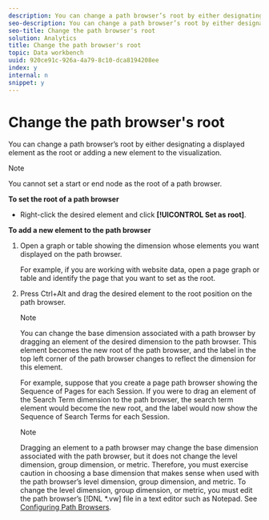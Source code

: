 ```yaml
---
description: You can change a path browser’s root by either designating a displayed element as the root or adding a new element to the visualization.
seo-description: You can change a path browser’s root by either designating a displayed element as the root or adding a new element to the visualization.
seo-title: Change the path browser's root
solution: Analytics
title: Change the path browser's root
topic: Data workbench
uuid: 920ce91c-926a-4a79-8c10-dca8194208ee
index: y
internal: n
snippet: y
---
```


# Change the path browser's root

You can change a path browser’s root by either designating a displayed element as the root or adding a new element to the visualization.

>[!NOTE]
>
>You cannot set a start or end node as the root of a path browser.

**To set the root of a path browser**

* Right-click the desired element and click **[!UICONTROL Set as root]**.

**To add a new element to the path browser**

1. Open a graph or table showing the dimension whose elements you want displayed on the path browser.

   For example, if you are working with website data, open a page graph or table and identify the page that you want to set as the root. 

1. Press Ctrl+Alt and drag the desired element to the root position on the path browser.

   >[!NOTE]
   >
   >You can change the base dimension associated with a path browser by dragging an element of the desired dimension to the path browser. This element becomes the new root of the path browser, and the label in the top left corner of the path browser changes to reflect the dimension for this element.

   For example, suppose that you create a page path browser showing the Sequence of Pages for each Session. If you were to drag an element of the Search Term dimension to the path browser, the search term element would become the new root, and the label would now show the Sequence of Search Terms for each Session.

   >[!NOTE]
   >
   >Dragging an element to a path browser may change the base dimension associated with the path browser, but it does not change the level dimension, group dimension, or metric. Therefore, you must exercise caution in choosing a base dimension that makes sense when used with the path browser’s level dimension, group dimension, and metric. To change the level dimension, group dimension, or metric, you must edit the path browser’s [!DNL *.vw] file in a text editor such as Notepad. See [Configuring Path Browsers](../../c-intf-anlys-ftrs/t-config-path-brwsr.md#task_BBB3DDAA140A414F984B697C2B8202A3).

